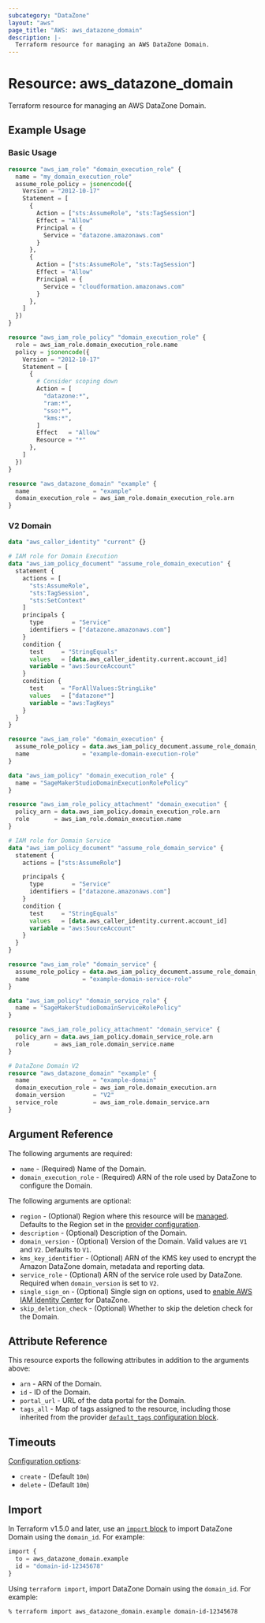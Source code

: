 ```yaml
---
subcategory: "DataZone"
layout: "aws"
page_title: "AWS: aws_datazone_domain"
description: |-
  Terraform resource for managing an AWS DataZone Domain.
---
```


# Resource: aws_datazone_domain

Terraform resource for managing an AWS DataZone Domain.

## Example Usage

### Basic Usage

```terraform
resource "aws_iam_role" "domain_execution_role" {
  name = "my_domain_execution_role"
  assume_role_policy = jsonencode({
    Version = "2012-10-17"
    Statement = [
      {
        Action = ["sts:AssumeRole", "sts:TagSession"]
        Effect = "Allow"
        Principal = {
          Service = "datazone.amazonaws.com"
        }
      },
      {
        Action = ["sts:AssumeRole", "sts:TagSession"]
        Effect = "Allow"
        Principal = {
          Service = "cloudformation.amazonaws.com"
        }
      },
    ]
  })
}

resource "aws_iam_role_policy" "domain_execution_role" {
  role = aws_iam_role.domain_execution_role.name
  policy = jsonencode({
    Version = "2012-10-17"
    Statement = [
      {
        # Consider scoping down
        Action = [
          "datazone:*",
          "ram:*",
          "sso:*",
          "kms:*",
        ]
        Effect   = "Allow"
        Resource = "*"
      },
    ]
  })
}

resource "aws_datazone_domain" "example" {
  name                  = "example"
  domain_execution_role = aws_iam_role.domain_execution_role.arn
}
```

### V2 Domain

```terraform
data "aws_caller_identity" "current" {}

# IAM role for Domain Execution
data "aws_iam_policy_document" "assume_role_domain_execution" {
  statement {
    actions = [
      "sts:AssumeRole",
      "sts:TagSession",
      "sts:SetContext"
    ]
    principals {
      type        = "Service"
      identifiers = ["datazone.amazonaws.com"]
    }
    condition {
      test     = "StringEquals"
      values   = [data.aws_caller_identity.current.account_id]
      variable = "aws:SourceAccount"
    }
    condition {
      test     = "ForAllValues:StringLike"
      values   = ["datazone*"]
      variable = "aws:TagKeys"
    }
  }
}

resource "aws_iam_role" "domain_execution" {
  assume_role_policy = data.aws_iam_policy_document.assume_role_domain_execution.json
  name               = "example-domain-execution-role"
}

data "aws_iam_policy" "domain_execution_role" {
  name = "SageMakerStudioDomainExecutionRolePolicy"
}

resource "aws_iam_role_policy_attachment" "domain_execution" {
  policy_arn = data.aws_iam_policy.domain_execution_role.arn
  role       = aws_iam_role.domain_execution.name
}

# IAM role for Domain Service
data "aws_iam_policy_document" "assume_role_domain_service" {
  statement {
    actions = ["sts:AssumeRole"]

    principals {
      type        = "Service"
      identifiers = ["datazone.amazonaws.com"]
    }
    condition {
      test     = "StringEquals"
      values   = [data.aws_caller_identity.current.account_id]
      variable = "aws:SourceAccount"
    }
  }
}

resource "aws_iam_role" "domain_service" {
  assume_role_policy = data.aws_iam_policy_document.assume_role_domain_service.json
  name               = "example-domain-service-role"
}

data "aws_iam_policy" "domain_service_role" {
  name = "SageMakerStudioDomainServiceRolePolicy"
}

resource "aws_iam_role_policy_attachment" "domain_service" {
  policy_arn = data.aws_iam_policy.domain_service_role.arn
  role       = aws_iam_role.domain_service.name
}

# DataZone Domain V2
resource "aws_datazone_domain" "example" {
  name                  = "example-domain"
  domain_execution_role = aws_iam_role.domain_execution.arn
  domain_version        = "V2"
  service_role          = aws_iam_role.domain_service.arn
}
```

## Argument Reference

The following arguments are required:

* `name` - (Required) Name of the Domain.
* `domain_execution_role` - (Required) ARN of the role used by DataZone to configure the Domain.

The following arguments are optional:

* `region` - (Optional) Region where this resource will be [managed](https://docs.aws.amazon.com/general/latest/gr/rande.html#regional-endpoints). Defaults to the Region set in the [provider configuration](https://registry.terraform.io/providers/hashicorp/aws/latest/docs#aws-configuration-reference).
* `description` - (Optional) Description of the Domain.
* `domain_version` - (Optional) Version of the Domain. Valid values are `V1` and `V2`. Defaults to `V1`.
* `kms_key_identifier` - (Optional) ARN of the KMS key used to encrypt the Amazon DataZone domain, metadata and reporting data.
* `service_role` - (Optional) ARN of the service role used by DataZone. Required when `domain_version` is set to `V2`.
* `single_sign_on` - (Optional) Single sign on options, used to [enable AWS IAM Identity Center](https://docs.aws.amazon.com/datazone/latest/userguide/enable-IAM-identity-center-for-datazone.html) for DataZone.
* `skip_deletion_check` - (Optional) Whether to skip the deletion check for the Domain.

## Attribute Reference

This resource exports the following attributes in addition to the arguments above:

* `arn` - ARN of the Domain.
* `id` - ID of the Domain.
* `portal_url` - URL of the data portal for the Domain.
* `tags_all` - Map of tags assigned to the resource, including those inherited from the provider [`default_tags` configuration block](https://registry.terraform.io/providers/hashicorp/aws/latest/docs#default_tags-configuration-block).

## Timeouts

[Configuration options](https://developer.hashicorp.com/terraform/language/resources/syntax#operation-timeouts):

* `create` - (Default `10m`)
* `delete` - (Default `10m`)

## Import

In Terraform v1.5.0 and later, use an [`import` block](https://developer.hashicorp.com/terraform/language/import) to import DataZone Domain using the `domain_id`. For example:

```terraform
import {
  to = aws_datazone_domain.example
  id = "domain-id-12345678"
}
```

Using `terraform import`, import DataZone Domain using the `domain_id`. For example:

```console
% terraform import aws_datazone_domain.example domain-id-12345678
```
